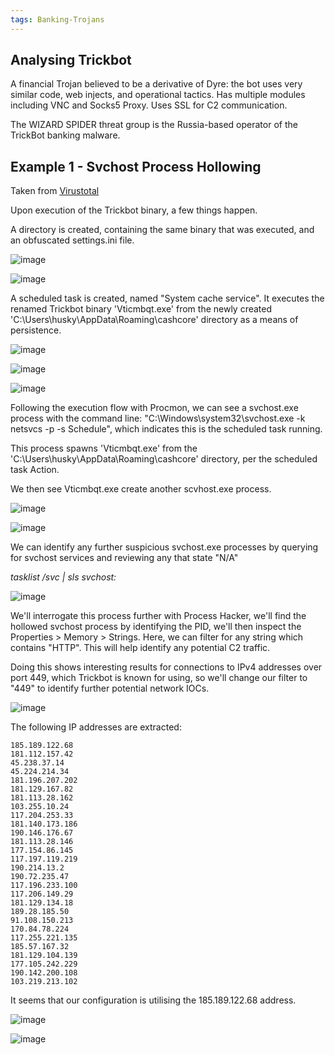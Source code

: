 ```yaml
---
tags: Banking-Trojans
---
```

## Analysing Trickbot

A financial Trojan believed to be a derivative of Dyre: the bot uses very similar code, web injects, and operational tactics. Has multiple modules including VNC and Socks5 Proxy. Uses SSL for C2 communication.

The WIZARD SPIDER threat group is the Russia-based operator of the TrickBot banking malware.

## Example 1 - Svchost Process Hollowing

Taken from [Virustotal](https://www.virustotal.com/gui/file/2610797b258f6fbc974c389f2c76ae291197753f8f67ad74eccbfcc064760279)

Upon execution of the Trickbot binary, a few things happen.

A directory is created, containing the same binary that was executed, and an obfuscated settings.ini file.

![image](https://github.com/MZHeader/MZHeader.github.io/assets/151963631/ac0cf64d-0a12-42f3-b739-dcadabdcd40c)

![image](https://github.com/MZHeader/MZHeader.github.io/assets/151963631/62d03af8-079f-429f-96b2-f9298edecb32)


A scheduled task is created, named "System cache service". It executes the renamed Trickbot binary 'Vticmbqt.exe' from the newly created 'C:\Users\husky\AppData\Roaming\cashcore' directory as a means of persistence.

![image](https://github.com/MZHeader/MZHeader.github.io/assets/151963631/6c55bf08-4889-4378-9627-a82b62256dd6)

![image](https://github.com/MZHeader/MZHeader.github.io/assets/151963631/a53f4ff1-f4d2-45f3-bd20-0310f3edc0e8)

![image](https://github.com/MZHeader/MZHeader.github.io/assets/151963631/8692f421-9508-4ceb-8e5e-3bf08eb9c179)


Following the execution flow with Procmon, we can see a svchost.exe process with the command line: "C:\Windows\system32\svchost.exe -k netsvcs -p -s Schedule", which indicates this is the scheduled task running.

This process spawns 'Vticmbqt.exe' from the 'C:\Users\husky\AppData\Roaming\cashcore' directory, per the scheduled task Action.

We then see Vticmbqt.exe create another scvhost.exe process.

![image](https://github.com/MZHeader/MZHeader.github.io/assets/151963631/fe1e0c17-cd2e-464d-bc9b-dd09429ce7bf)

![image](https://github.com/MZHeader/MZHeader.github.io/assets/151963631/d7c090dc-0a33-4788-bb87-2349cd995f97)

We can identify any further suspicious svchost.exe processes by querying for svchost services and reviewing any that state "N/A"

_tasklist /svc | sls svchost:_

![image](https://github.com/MZHeader/MZHeader.github.io/assets/151963631/e76d7207-a724-4d92-b60b-a189dbea2984)

We'll interrogate this process further with Process Hacker, we'll find the hollowed svchost process by identifying the PID, we'll then inspect the Properties > Memory > Strings. Here, we can filter for any string which contains "HTTP". This will help identify any potential C2 traffic.

Doing this shows interesting results for connections to IPv4 addresses over port 449, which Trickbot is known for using, so we'll change our filter to "449" to identify further potential network IOCs.

![image](https://github.com/MZHeader/MZHeader.github.io/assets/151963631/780baa41-edcf-4e27-893e-02d1b35e9c4b)

The following IP addresses are extracted:

```
185.189.122.68
181.112.157.42
45.238.37.14
45.224.214.34
181.196.207.202
181.129.167.82
181.113.28.162
103.255.10.24
117.204.253.33
181.140.173.186
190.146.176.67
181.113.28.146
177.154.86.145
117.197.119.219
190.214.13.2
190.72.235.47
117.196.233.100
117.206.149.29
181.129.134.18
189.28.185.50
91.108.150.213
170.84.78.224
117.255.221.135
185.57.167.32
181.129.104.139
177.105.242.229
190.142.200.108
103.219.213.102
```
It seems that our configuration is utilising the 185.189.122.68 address.

![image](https://github.com/MZHeader/MZHeader.github.io/assets/151963631/78ea19ee-4024-4c8e-8e6c-e97dbf95606f)


![image](https://github.com/MZHeader/MZHeader.github.io/assets/151963631/e1b491ae-bce0-4e33-bd00-dfbc4dea39ff)





